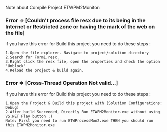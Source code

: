 Note about Compile Project ETWPM2Monitor:

### Error => [Couldn't process file resx due to its being in the Internet or Restricted zone or having the mark of the web on the file]

if you have this error for Build this project you need to do these steps :


    1.Open the file explorer. Navigate to project/solution directory  
    2.Search for Form1.resx.
    3.Right click the resx file, open the properties and check the option 'Unblock'
    4.Reload the project & build again.
    
### Error => [Cross-Thread Operation Not valid...]

if you have this error for Build this project you need to do these steps :

    1.Open the Project & Build this project with (Solution Configurations: Debug)
    2.After build Succeeded, Directly Run ETWPM2Monitor.exe without using VS.NET Play button ;)
    Note: First you need to run ETWProcessMon2.exe THEN you should run this ETWPM2Monitor.exe 

